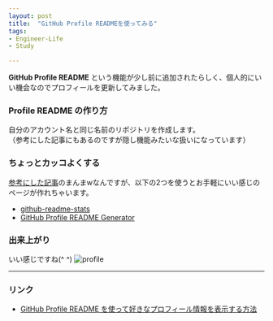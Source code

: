 ```yaml
---
layout: post
title:  "GitHub Profile READMEを使ってみる"
tags:
- Engineer-Life
- Study

---
```


**GitHub Profile README** という機能が少し前に追加されたらしく、個人的にいい機会なのでプロフィールを更新してみました。

### Profile README の作り方
自分のアカウント名と同じ名前のリポジトリを作成します。  
（参考にした記事にもあるのですが隠し機能みたいな扱いになっています）

### ちょっとカッコよくする
[参考にした記事](https://blog.ko31.com/202007/how-to-create-the-github-profile-readme/)のまんまwなんですが、以下の2つを使うとお手軽にいい感じのページが作れちゃいます。
- [github-readme-stats](https://github.com/anuraghazra/github-readme-stats)
- [GitHub Profile README Generator](https://rahuldkjain.github.io/gh-profile-readme-generator/)

### 出来上がり
いい感じですね(^ ^)
![profile](https://watarusuzuki.github.io/assets/images/github-profile-readme.png)

----------

### リンク

- [GitHub Profile README を使って好きなプロフィール情報を表示する方法](https://blog.ko31.com/202007/how-to-create-the-github-profile-readme/)
